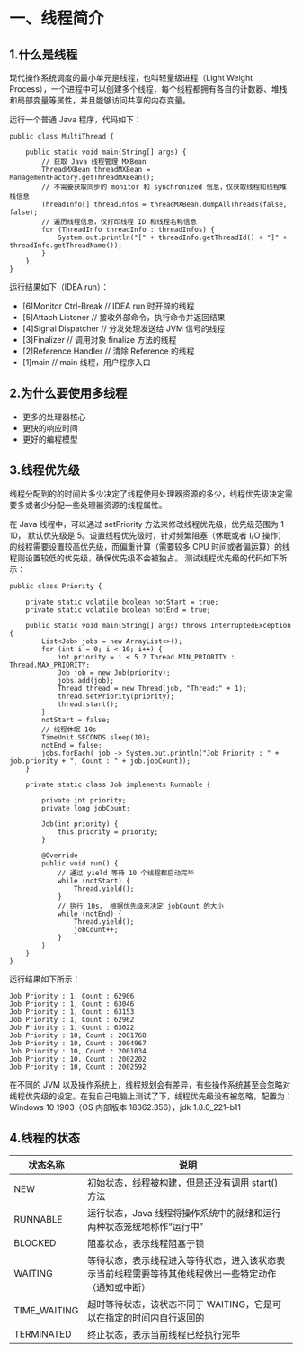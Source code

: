 # 一、线程简介
## 1.什么是线程
现代操作系统调度的最小单元是线程，也叫轻量级进程（Light Weight Process），一个进程中可以创建多个线程，每个线程都拥有各自的计数器、堆栈和局部变量等属性，并且能够访问共享的内存变量。

运行一个普通 Java 程序，代码如下：
```
public class MultiThread {

    public static void main(String[] args) {
        // 获取 Java 线程管理 MXBean
        ThreadMXBean threadMXBean = ManagementFactory.getThreadMXBean();
        // 不需要获取同步的 monitor 和 synchronized 信息，仅获取线程和线程堆栈信息
        ThreadInfo[] threadInfos = threadMXBean.dumpAllThreads(false, false);
        // 遍历线程信息，仅打印线程 ID 和线程名称信息
        for (ThreadInfo threadInfo : threadInfos) {
            System.out.println("[" + threadInfo.getThreadId() + "]" + threadInfo.getThreadName());
        }
    }
}
```
运行结果如下（IDEA run）：
- [6]Monitor Ctrl-Break // IDEA run 时开辟的线程
- [5]Attach Listener    // 接收外部命令，执行命令并返回结果
- [4]Signal Dispatcher  // 分发处理发送给 JVM 信号的线程
- [3]Finalizer          // 调用对象 finalize 方法的线程
- [2]Reference Handler  // 清除 Reference 的线程
- [1]main               // main 线程，用户程序入口

## 2.为什么要使用多线程
- 更多的处理器核心
- 更快的响应时间
- 更好的编程模型
## 3.线程优先级
线程分配到的的时间片多少决定了线程使用处理器资源的多少，线程优先级决定需要多或者少分配一些处理器资源的线程属性。

在 Java 线程中，可以通过 setPriority 方法来修改线程优先级，优先级范围为 1 - 10， 默认优先级是 5。设置线程优先级时，针对频繁阻塞（休眠或者 I/O 操作）的线程需要设置较高优先级，而偏重计算（需要较多 CPU 时间或者偏运算）的线程则设置较低的优先级，确保优先级不会被独占。
测试线程优先级的代码如下所示：
```
public class Priority {

    private static volatile boolean notStart = true;
    private static volatile boolean notEnd = true;

    public static void main(String[] args) throws InterruptedException {
        List<Job> jobs = new ArrayList<>();
        for (int i = 0; i < 10; i++) {
            int priority = i < 5 ? Thread.MIN_PRIORITY : Thread.MAX_PRIORITY;
            Job job = new Job(priority);
            jobs.add(job);
            Thread thread = new Thread(job, "Thread:" + 1);
            thread.setPriority(priority);
            thread.start();
        }
        notStart = false;
        // 线程休眠 10s 
        TimeUnit.SECONDS.sleep(10);
        notEnd = false;
        jobs.forEach( job -> System.out.println("Job Priority : " + job.priority + ", Count : " + job.jobCount));
    }

    private static class Job implements Runnable {

        private int priority;
        private long jobCount;

        Job(int priority) {
            this.priority = priority;
        }

        @Override
        public void run() {
            // 通过 yield 等待 10 个线程都启动完毕
            while (notStart) {
                Thread.yield();
            }
            // 执行 10s， 根据优先级来决定 jobCount 的大小
            while (notEnd) {
                Thread.yield();
                jobCount++;
            }
        }
    }
}
```
运行结果如下所示：
```
Job Priority : 1, Count : 62906
Job Priority : 1, Count : 63046
Job Priority : 1, Count : 63153
Job Priority : 1, Count : 62962
Job Priority : 1, Count : 63022
Job Priority : 10, Count : 2001768
Job Priority : 10, Count : 2004967
Job Priority : 10, Count : 2001034
Job Priority : 10, Count : 2002202
Job Priority : 10, Count : 2002592
```
在不同的 JVM 以及操作系统上，线程规划会有差异，有些操作系统甚至会忽略对线程优先级的设定。在我自己电脑上测试了下，线程优先级没有被忽略，配置为：Windows 10 1903（OS 内部版本 18362.356），jdk 1.8.0_221-b11

## 4.线程的状态
|  状态名称  | 说明  |
| ----  | ----  |
| NEW  | 初始状态，线程被构建，但是还没有调用 start() 方法 |
| RUNNABLE  | 运行状态，Java 线程将操作系统中的就绪和运行两种状态笼统地称作“运行中” |
| BLOCKED | 阻塞状态，表示线程阻塞于锁 |
| WAITING | 等待状态，表示线程进入等待状态，进入该状态表示当前线程需要等待其他线程做出一些特定动作（通知或中断） |
| TIME_WAITING | 超时等待状态，该状态不同于 WAITING，它是可以在指定的时间内自行返回的 |
| TERMINATED | 终止状态，表示当前线程已经执行完毕 |